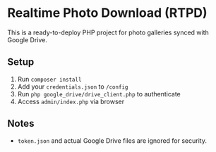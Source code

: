 # Realtime Photo Download (RTPD)

This is a ready-to-deploy PHP project for photo galleries synced with Google Drive.

## Setup

1. Run `composer install`
2. Add your `credentials.json` to `/config`
3. Run `php google_drive/drive_client.php` to authenticate
4. Access `admin/index.php` via browser

## Notes
- `token.json` and actual Google Drive files are ignored for security.
